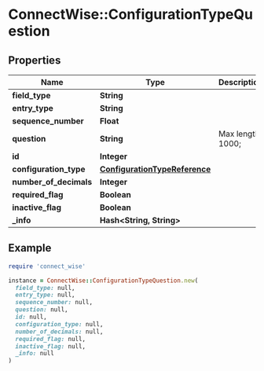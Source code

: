 # ConnectWise::ConfigurationTypeQuestion

## Properties

| Name | Type | Description | Notes |
| ---- | ---- | ----------- | ----- |
| **field_type** | **String** |  |  |
| **entry_type** | **String** |  |  |
| **sequence_number** | **Float** |  |  |
| **question** | **String** |  Max length: 1000; |  |
| **id** | **Integer** |  | [optional] |
| **configuration_type** | [**ConfigurationTypeReference**](ConfigurationTypeReference.md) |  | [optional] |
| **number_of_decimals** | **Integer** |  | [optional] |
| **required_flag** | **Boolean** |  | [optional] |
| **inactive_flag** | **Boolean** |  | [optional] |
| **_info** | **Hash&lt;String, String&gt;** |  | [optional] |

## Example

```ruby
require 'connect_wise'

instance = ConnectWise::ConfigurationTypeQuestion.new(
  field_type: null,
  entry_type: null,
  sequence_number: null,
  question: null,
  id: null,
  configuration_type: null,
  number_of_decimals: null,
  required_flag: null,
  inactive_flag: null,
  _info: null
)
```

